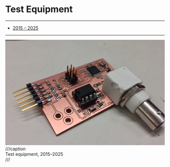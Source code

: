 # Test Equipment

---

- [2015 – 2025](http://fab.cba.mit.edu/classes/863.13/people/nitsky/week8.html)

---

![](scope.jpg)
///caption  
Test equipment, 2015–2025  
///

